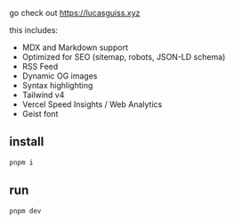 go check out https://lucasguiss.xyz

this includes:

- MDX and Markdown support
- Optimized for SEO (sitemap, robots, JSON-LD schema)
- RSS Feed
- Dynamic OG images
- Syntax highlighting
- Tailwind v4
- Vercel Speed Insights / Web Analytics
- Geist font

## install

```bash
pnpm i
```

## run 

```bash
pnpm dev
```
